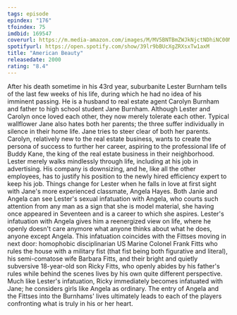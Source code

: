 ```yaml
---
tags: episode
epindex: "176"
tfoindex: 75
imdbid: 169547
coverurl: https://m.media-amazon.com/images/M/MV5BNTBmZWJkNjctNDhiNC00MGE2LWEwOTctZTk5OGVhMWMyNmVhXkEyXkFqcGdeQXVyMTMxODk2OTU@._V1_SY300_CR0,0,202,300_.jpg
spotifyurl: https://open.spotify.com/show/39lr9bBUcXgZRXsxTw1axM
title: "American Beauty"
releasedate: 2000
rating: "8.4"
---
```


After his death sometime in his 43rd year, suburbanite Lester Burnham tells of the last few weeks of his life, during which he had no idea of his imminent passing. He is a husband to real estate agent Carolyn Burnham and father to high school student Jane Burnham. Although Lester and Carolyn once loved each other, they now merely tolerate each other. Typical wallflower Jane also hates both her parents; the three suffer individually in silence in their home life. Jane tries to steer clear of both her parents. Carolyn, relatively new to the real estate business, wants to create the persona of success to further her career, aspiring to the professional life of Buddy Kane, the king of the real estate business in their neighborhood. Lester merely walks mindlessly through life, including at his job in advertising. His company is downsizing, and he, like all the other employees, has to justify his position to the newly hired efficiency expert to keep his job. Things change for Lester when he falls in love at first sight with Jane's more experienced classmate, Angela Hayes. Both Janie and Angela can see Lester's sexual infatuation with Angela, who courts such attention from any man as a sign that she is model material, she having once appeared in Seventeen and is a career to which she aspires. Lester's infatuation with Angela gives him a reenergized view on life, where he openly doesn't care anymore what anyone thinks about what he does, anyone except Angela. This infatuation coincides with the Fittses moving in next door: homophobic disciplinarian US Marine Colonel Frank Fitts who rules the house with a military fist (that fist being both figurative and literal), his semi-comatose wife Barbara Fitts, and their bright and quietly subversive 18-year-old son Ricky Fitts, who openly abides by his father's rules while behind the scenes lives by his own quite different perspective. Much like Lester's infatuation, Ricky immediately becomes infatuated with Jane; he considers girls like Angela as ordinary. The entry of Angela and the Fittses into the Burnhams' lives ultimately leads to each of the players confronting what is truly in his or her heart.